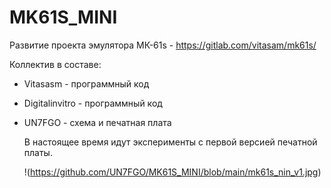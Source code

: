# MK61S_MINI
Развитие проекта эмулятора МК-61s - https://gitlab.com/vitasam/mk61s/

Коллектив в составе:
- Vitasasm - программный код
- Digitalinvitro - программный код
- UN7FGO - схема и печатная плата

  В настоящее время идут эксперименты с первой версией печатной платы.

  !(https://github.com/UN7FGO/MK61S_MINI/blob/main/mk61s_nin_v1.jpg)

  
